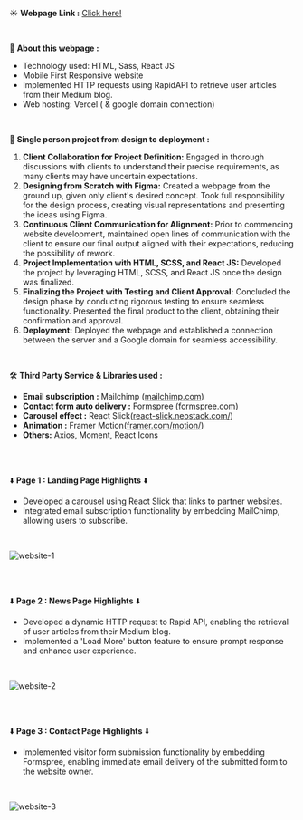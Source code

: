 ☀️ **Webpage Link :** <a href="https://react-webiste-witness-creative-jkp6x6p4n-sweetrain05.vercel.app/" target="_blank">Click here!</a>

<br />

📒 **About this webpage :**

- Technology used: HTML, Sass, React JS
- Mobile First Responsive website
- Implemented HTTP requests using RapidAPI to retrieve user articles from their Medium blog.
- Web hosting: Vercel ( & google domain connection)

<br />

🥇 **Single person project from design to deployment :**

1. **Client Collaboration for Project Definition:** Engaged in thorough discussions with clients to understand their precise requirements, as many clients may have uncertain expectations.
2. **Designing from Scratch with Figma:** Created a webpage from the ground up, given only client's desired concept. Took full responsibility for the design process, creating visual representations and presenting the ideas using Figma.
3. **Continuous Client Communication for Alignment:** Prior to commencing website development, maintained open lines of communication with the client to ensure our final output aligned with their expectations, reducing the possibility of rework.
4. **Project Implementation with HTML, SCSS, and React JS:** Developed the project by leveraging HTML, SCSS, and React JS once the design was finalized.
5. **Finalizing the Project with Testing and Client Approval:** Concluded the design phase by conducting rigorous testing to ensure seamless functionality. Presented the final product to the client, obtaining their confirmation and approval.
6. **Deployment:** Deployed the webpage and established a connection between the server and a Google domain for seamless accessibility.

<br />

🛠️ **Third Party Service & Libraries used :**

- **Email subscription :** Mailchimp ([mailchimp.com](http://mailchimp.com/))
- **Contact form auto delivery :** Formspree ([formspree.com](http://formspree.com/))
- **Carousel effect :** React Slick([react-slick.neostack.com/](http://react-slick.neostack.com/))
- **Animation :** Framer Motion([framer.com/motion/](http://framer.com/motion/))
- **Others:** Axios, Moment, React Icons

<br />
<br />

⬇️ **Page 1 : Landing Page Highlights** ⬇️

- Developed a carousel using React Slick that links to partner websites.
- Integrated email subscription functionality by embedding MailChimp, allowing users to subscribe.

<br />
  
![website-1](https://github.com/sweetrain05/witness-creative-react/assets/86023470/13462cc7-a1a4-499a-a3e2-176f6c150c4d)

<br />
<br />

⬇️ **Page 2 : News Page Highlights** ⬇️

- Developed a dynamic HTTP request to Rapid API, enabling the retrieval of user articles from their Medium blog.
- Implemented a 'Load More' button feature to ensure prompt response and enhance user experience.

<br />

![website-2](https://github.com/sweetrain05/witness-creative-react/assets/86023470/2d92a01f-8c76-4380-874f-c503532101ab)

<br />
<br />

⬇️ **Page 3 : Contact Page Highlights** ⬇️

- Implemented visitor form submission functionality by embedding Formspree, enabling immediate email delivery of the submitted form to the website owner.

<br />

![website-3](https://github.com/sweetrain05/witness-creative-react/assets/86023470/5d0ae5dd-edc4-4e0e-a4b9-d7aa782b8732)


